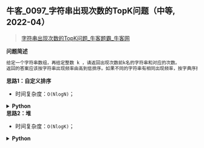 ## 牛客_0097_字符串出现次数的TopK问题（中等, 2022-04）
<!--info
tags: [堆, 排序]
source: 牛客
level: 中等
number: '0097'
name: 字符串出现次数的TopK问题
companies: []
-->

> [字符串出现次数的TopK问题_牛客题霸_牛客网](https://www.nowcoder.com/practice/fd711bdfa0e840b381d7e1b82183b3ee)

<summary><b>问题简述</b></summary>

```txt
给定一个字符串数组，再给定整数 k ，请返回出现次数前k名的字符串和对应的次数。
返回的答案应该按字符串出现频率由高到低排序。如果不同的字符串有相同出现频率，按字典序排序。
```

<!-- 
<details><summary><b>详细描述</b></summary>

```txt
```

</details>
-->


<!-- <div align="center"><img src="../../../_assets/xxx.png" height="300" /></div> -->

<summary><b>思路1：自定义排序</b></summary>

- 时间复杂度：`O(NlogN)`；

<details><summary><b>Python</b></summary>

```python
class Solution:
    def topKstrings(self , strings: List[str], k: int) -> List[List[str]]:
        from collections import Counter
        ret = sorted(Counter(strings).items(), key=lambda x: (-x[1], x[0]))
        return ret[:k]
```

</details>


<summary><b>思路2：堆</b></summary>

- 时间复杂度：`O(NlogK)`；

<details><summary><b>Python</b></summary>

```python
class Solution:
    def topKstrings(self , strings: List[str], k: int) -> List[List[str]]:
        from collections import Counter
        import heapq
        
        # 定义一个结构，使支持自定义排序
        class Item:
            def __init__(self, s, c):
                self.s = s
                self.c = c
            
            def __lt__(self, o):
                if self.c == o.c:
                    return self.s > o.s  # 字符顺序
                return self.c < o.c  # 频率逆序
        
        # 初始化小顶堆，即保存最大的 k 个元素，且堆顶是最小的
        h = []
        cnt = list(Counter(strings).items())
        for i in range(k):
            s, c = cnt[i][0], cnt[i][1]
            heapq.heappush(h, Item(s, c))
        
        # 遍历剩余元素
        for i in range(k, len(cnt)):
            s, c = cnt[i][0], cnt[i][1]
            it = Item(s, c)
            if it > h[0]:  # 如果大于堆顶，更新 TopK
                heapq.heappop(h)
                heapq.heappush(h, it)
        
        ret = []
        while h:
            it = heapq.heappop(h)
            ret.append([it.s, it.c])
        
        # 因为是小顶堆，所以要逆序输出
        return ret[::-1]
```

</details>

